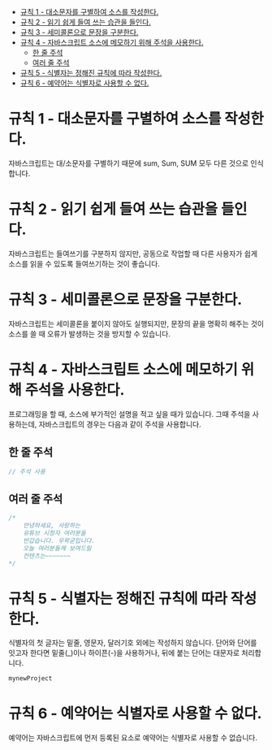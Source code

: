 - [규칙 1 - 대소문자를 구별하여 소스를 작성한다.](#규칙-1---대소문자를-구별하여-소스를-작성한다)
- [규칙 2 - 읽기 쉽게 들여 쓰는 습관을 들인다.](#규칙-2---읽기-쉽게-들여-쓰는-습관을-들인다)
- [규칙 3 - 세미콜론으로 문장을 구분한다.](#규칙-3---세미콜론으로-문장을-구분한다)
- [규칙 4 - 자바스크립트 소스에 메모하기 위해 주석을 사용한다.](#규칙-4---자바스크립트-소스에-메모하기-위해-주석을-사용한다)
  - [한 줄 주석](#한-줄-주석)
  - [여러 줄 주석](#여러-줄-주석)
- [규칙 5 - 식별자는 정해진 규칙에 따라 작성한다.](#규칙-5---식별자는-정해진-규칙에-따라-작성한다)
- [규칙 6 - 예약어는 식별자로 사용할 수 없다.](#규칙-6---예약어는-식별자로-사용할-수-없다)

# 규칙 1 - 대소문자를 구별하여 소스를 작성한다.

자바스크립트는 대/소문자를 구별하기 때문에 sum, Sum, SUM 모두 다른 것으로 인식합니다.

# 규칙 2 - 읽기 쉽게 들여 쓰는 습관을 들인다.

자바스크립트는 들여쓰기를 구분하지 않지만, 공동으로 작업할 때 다른 사용자가 쉽게 소스를 읽을 수 있도록 들여쓰기하는 것이 좋습니다.

# 규칙 3 - 세미콜론으로 문장을 구분한다.

자바스크립트는 세미콜론을 붙이지 않아도 실행되지만, 문장의 끝을 명확히 해주는 것이 소스를 쓸 때 오류가 발생하는 것을 방지할 수 있습니다.

# 규칙 4 - 자바스크립트 소스에 메모하기 위해 주석을 사용한다.

프로그래밍을 할 때, 소스에 부가적인 설명을 적고 싶을 때가 있습니다. 그때 주석을 사용하는데, 자바스크립트의 경우는 다음과 같이 주석을 사용합니다.

## 한 줄 주석

```js
// 주석 사용
```

## 여러 줄 주석

```js
/*
    안녕하세요, 사랑하는
    유튜브 시청자 여러분들
    반갑습니다. 우왁굳입니다.
    오늘 여러분들께 보여드릴
    컨텐츠는~~~~~~~
*/
```

# 규칙 5 - 식별자는 정해진 규칙에 따라 작성한다.

식별자의 첫 글자는 밑줄, 영문자, 달러기호 외에는 작성하지 않습니다. 단어와 단어를 잇고자 한다면 밑줄(_)이나 하이픈(-)을 사용하거나, 뒤에 붙는 단어는 대문자로 처리합니다.

```js
mynewProject
```

# 규칙 6 - 예약어는 식별자로 사용할 수 없다.

예약어는 자바스크립트에 먼저 등록된 요소로 예약어는 식별자로 사용할 수 없습니다.